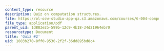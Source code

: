 ```yaml
---
content_type: resource
description: Quiz on computation structures.
file: https://ol-ocw-studio-app-qa.s3.amazonaws.com/courses/6-004-computation-structures-spring-2009/1083b2708ff095302f2f36dd895bd8c4_MIT6_004s09_quiz02.pdf
file_type: application/pdf
parent_uid: 1d883e2b-599b-12c9-4b18-34d21964eb70
resourcetype: Document
title: 'Quiz #2'
uid: 1083b270-8ff0-9530-2f2f-36dd895bd8c4
---
```

